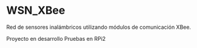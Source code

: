 # WSN_XBee
Red de sensores inalámbricos utilizando módulos de comunicación XBee.

Proyecto en desarrollo
Pruebas en RPi2
